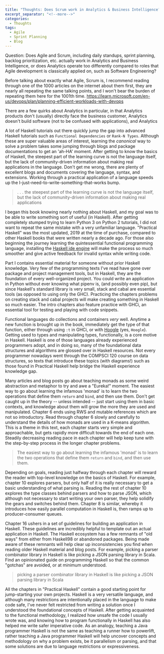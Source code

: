 ```yaml
---
title: "Thoughts: Does Scrum work in Analytics & Business Intelligence?"
excerpt_separator: "<!--more-->"
categories:
  - Thoughts
tags:
  - Agile
  - Sprint Planning
  - Blog
---
```


Question: Does Agile and Scrum, including daily standups, sprint planning, backlog prioritization, etc. actually work in Analytics and Business Intelligence,
or does Analytics operate too differently compared to roles that Agile development is classically applied on, such as Software Engineering?


<!--more-->

Before talking about exactly what Agile, Scrum is, I recommend reading through one of the 1000 articles on the internet about them first, they are nearly all repeating
the same talking points, and I won't bear the burden of repeating them here for the 1001th time.
https://learn.microsoft.com/en-us/devops/plan/planning-efficient-workloads-with-devops


There are a few quirks about Analytics in particular, in that Analytics products don't (usually) directly face the business customer,
Analytics doesn't build software (not to be confused with applications), and Analytics

A lot of Haskell tutorials out there quickly jump the gap into advanced Haskell tutorials such as `Functional Dependencies` or `Rank-N Types`. Although these are super valuable areas of interest, learning the _canonical_ way to solve a problem takes some jumping through blogs and package documentations to get an 'ah-HA' moment. After getting to know the basics of Haskell, the steepest part of the learning curve is not the language itself, but the lack of community-driven information about making real applications in the language. Don't get me wrong, there are plenty of excellent blogs and documents covering the language, syntax, and extensions. Working through a practical application of a language speeds up the I-just-need-to-write-something-that-works bump.


>. . . the steepest part of the learning curve is not the language itself, but the lack of community-driven information about making real applications


I began this book knowing nearly nothing about Haskell, and my goal was to be able to write something sort of useful (in Haskell). After getting completely stumped trying to learn Python 3 on Python 2 tutorials, I did not want to repeat the same mistake with a very unfamiliar language. "Practical Haskell" was the most updated, 2019 at the time of purchase, compared to other Haskell books that were written nearly a decade ago. For those also beginning the journey learning the quintessential functional programming language, installing the [Haskell ide engine](https://github.com/Haskell/Haskell-ide-engine) will make the process so much smoother and give active feedback for invalid syntax while writing code.


Part I contains essential material for someone without prior Haskell knowledge. Very few of the programming texts I've read have gone over package and project management tools, but in Haskell, they are the foundation of every well-organized project. You could write an application in Python without ever knowing what pipenv is, (and possibly even pip), but since Haskell's standard library is very small, stack and cabal are essential tools (as opposed to using only the GHC). Practicing the chapters problems on creating stack and cabal projects will make creating something in Haskell so much easier. The intro chapters also feature practice with GHCi, an essential tool for testing and playing with code snippets.  
 
   
Functional languages do collections and containers *very* well. Anytime a new function is brought up in the book, immediately get the type of that function, either through using `:t` in GHCi, or with [Hoogle](https://hoogle.Haskell.org/) (yes, `Hoogle`). Getting used to types and manipulating types, functionally, is a core motive in Haskell. Haskell is one of those languages already experienced programmers adopt, and in doing so, many of the foundational data structures and algorithms are glossed over in Haskell resources. Not every programmer nowadays went through the COMPSCI 120 course on data structures, so texts that introduce these topics (with diagrams!) such as those found in Practical Haskell help bridge the Haskell experience knowledge gap.

Many articles and blog posts go about teaching monads as some weird abstraction and metaphor to try and awe a "Eureka!" moment. The easiest way to go about learning the infamous 'monad' is to learn the two operations that define them `return` and `bind`, and then use them. Don't get caught up in the theory -- unless intended -- just start using them in basic contexts, and knowledge about them will grow the more they are used and manipulated. Chapter 6 ends using RWS and mutable references which are not so introductory. Read through chapter 6 slowly and carefully to understand the details of how monads are used in a K-means algorithm. This is a theme in this text, each chapter starts very simple and approachable, but gets rapidly more difficult towards the end of each one. Steadily decreasing reading pace in each chapter will help keep tune with the step-by-step process in the longer chapter problems.

> The easiest way to go about learning the infamous 'monad' is to learn the two operations that define them `return` and `bind`, and then use them.

Depending on goals, reading just halfway through each chapter will reward the reader with top-level knowledge on the basics of Haskell. For example, chapter 10 explores parsers, but only half of it is really necessary to get a basic understanding of what parsing is. Reading the rest of chapter 10 explores the type classes behind parsers and how to parse JSON, which although not necessary to start writing your own parser, they help solidify the gears and switches behind them. Chapter 8 is similar, whereby it introduces how easily parallel computation in Haskell is, then ramps up to producer-consumer queues.


Chapter 16 ushers in a set of guidelines for building an application in Haskell. These guidelines are incredibly helpful to template out an actual application in Haskell. The Haskell ecosystem has a few remnants of "old ways" from either from Haskell98 or abandoned packages. Being made aware of these remnants will help clear up inconsistencies you find when reading older Haskell material and blog posts. For example, picking a parser combinator library in Haskell is like picking a JSON parsing library in Scala. Find an opinionated guide on programming Haskell so that the common "gotchas" are avoided, or at minimum understood.

>picking a parser combinator library in Haskell is like picking a JSON parsing library in Scala

All the chapters in "Practical Haskell" contain a good starting point for jump-starting your own projects. Haskell is a very versatile language, and although many restrictions are intentionally placed in the language to make code safe, I've never felt restricted from writing a solution once I understood the foundational concepts of Haskell. After getting acquainted to the functional methodology, I realized how unsafe the code I usually wrote was, and knowing how to program functionally in Haskell has also helped me write safer imperative code. As an analogy, teaching a Java programmer Haskell is not the same as teaching a runner how to powerlift, rather teaching a Java programmer Haskell will help uncover concepts and methodology on why a problem exists, be it parallelism or parsing, and that some solutions are due to language restrictions or expressiveness.
